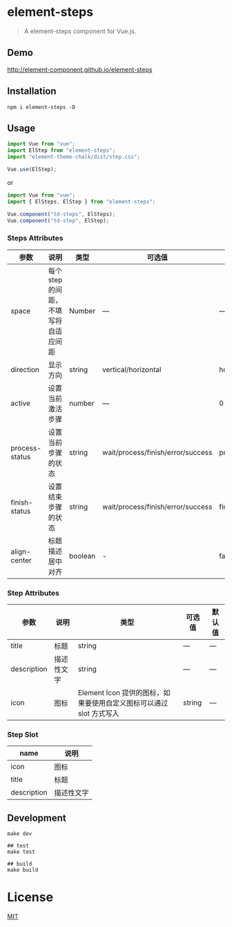 # element-steps

> A element-steps component for Vue.js.

## Demo

http://element-component.github.io/element-steps

## Installation

```shell
npm i element-steps -D
```

## Usage

```javascript
import Vue from "vue";
import ElStep from "element-steps";
import "element-theme-chalk/dist/step.css";

Vue.use(ElStep);
```

or

```javascript
import Vue from "vue";
import { ElSteps, ElStep } from "element-steps";

Vue.component("td-steps", ElSteps);
Vue.component("td-step", ElStep);
```

### Steps Attributes

| 参数           | 说明                                 | 类型    | 可选值                            | 默认值     |
| -------------- | ------------------------------------ | ------- | --------------------------------- | ---------- |
| space          | 每个 step 的间距，不填写将自适应间距 | Number  | —                                 | —          |
| direction      | 显示方向                             | string  | vertical/horizontal               | horizontal |
| active         | 设置当前激活步骤                     | number  | —                                 | 0          |
| process-status | 设置当前步骤的状态                   | string  | wait/process/finish/error/success | process    |
| finish-status  | 设置结束步骤的状态                   | string  | wait/process/finish/error/success | finish     |
| align-center   | 标题描述居中对齐                     | boolean | -                                 | false      |

### Step Attributes

| 参数        | 说明       | 类型                                                                | 可选值 | 默认值 |
| ----------- | ---------- | ------------------------------------------------------------------- | ------ | ------ |
| title       | 标题       | string                                                              | —      | —      |
| description | 描述性文字 | string                                                              | —      | —      |
| icon        | 图标       | Element Icon 提供的图标，如果要使用自定义图标可以通过 slot 方式写入 | string | —      |

### Step Slot

| name        | 说明       |
| ----------- | ---------- |
| icon        | 图标       |
| title       | 标题       |
| description | 描述性文字 |

## Development

```shell
make dev

## test
make test

## build
make build
```

# License

[MIT](https://opensource.org/licenses/MIT)
